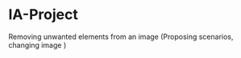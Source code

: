 IA-Project
==========

Removing unwanted elements from an image (Proposing scenarios, changing image )
